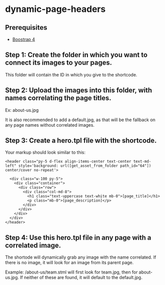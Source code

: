 # dynamic-page-headers

## Prerequisites
<ul>
	<li><a target="_blank" href="https://getbootstrap.com/">Boostrap 4</a></li>
</ul>


## Step 1: Create the folder in which you want to connect its images to your pages.

This folder will contain the ID in which you give to the shortcode. 


## Step 2: Upload the images into this folder, with names correlating the page titles.

Ex: about-us.jpg

It is also recommended to add a default.jpg, as that will be the fallback on any page names without correlated images.

## Step 3: Create a hero.tpl file with the shortcode.

Your markup should look similar to this:

```
<header class="py-5 d-flex align-items-center text-center text-md-left" style='background: url([get_asset_from_folder path_id="64"]) center/cover no-repeat'>

  <div class="w-100 py-5">
    <div class="container">
      <div class="row">
        <div class="col-md-8">
          <h1 class="text-uppercase text-white mb-0">[page_title]</h1>
          <p class="mb-0">[page_description]</p>
        </div>
      </div>
    </div>
  </div>
</header> 
```
## Step 4: Use this hero.tpl file in any page with a correlated image.

The shortode will dynamically grab any image with the name correlated. If there is no image, it will look for an image from its parent page.

Example: /about-us/team.stml will first look for team.jpg, then for about-us.jpg. If neither of these are found, it will default to the default.jpg.
